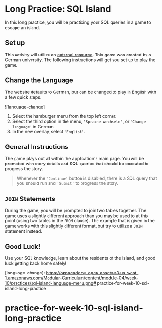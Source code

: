 # Long Practice: SQL Island

In this long practice, you will be practicing your SQL queries in a game to
escape an island.

## Set up

This activity will utilize an [external resource]. 
This game was created by a German university. The following instructions will 
get you set up to play the game.

## Change the Language

The website defaults to German, but can be changed to play in English with a few 
quick steps.

![language-change]

1. Select the hamburger menu from the top left corner.
2. Select the third option in the menu, `'Sprache wechseln'`, or `'Change language'`
in German.
3. In the new overlay, select `'English'`.

## General Instructions

The game plays out all within the application's main page. You will be prompted
with story details and SQL queries that should be executed to progress the 
story.

> Whenever the `'Continue'` button is disabled, there is a SQL query that you 
> should run and `'Submit'` to progress the story.

## `JOIN` Statements

During the game, you will be prompted to join two tables together. The game uses
a slightly different approach than you may be used to at this point (using two 
tables in the `FROM` clause). The example that is given in the game works with 
this slightly different format, but try to utilize a `JOIN` statement instead.

## Good Luck!

Use your SQL knowledge, learn about the residents of the island, and good luck 
getting back home safely!

[external resource]: https://sql-island.informatik.uni-kl.de/
[language-change]: https://appacademy-open-assets.s3.us-west-1.amazonaws.com/Modular-Curriculum/content/module-04/week-10/practices/sql-island-language-menu.png# practice-for-week-10-sql-island-long-practice
# practice-for-week-10-sql-island-long-practice
